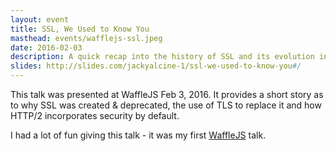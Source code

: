 ```yaml
---
layout: event
title: SSL, We Used to Know You
masthead: events/wafflejs-ssl.jpeg
date: 2016-02-03
description: A quick recap into the history of SSL and its evolution into TLS.
slides: http://slides.com/jackyalcine-1/ssl-we-used-to-know-you#/
---
```


This talk was presented at WaffleJS Feb 3, 2016. It provides a short story as
to why SSL was created &amp; deprecated, the use of TLS to replace it and how
HTTP/2 incorporates security by default.

I had a lot of fun giving this talk - it was my first [WaffleJS][] talk.

[wafflejs]: https://wafflejs.com/
